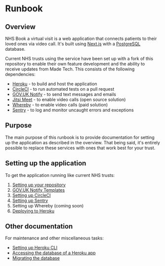 # Runbook

## Overview

NHS Book a virtual visit is a web application that connects patients to their
loved ones via video call. It's built using [Next.js](https://nextjs.org/) with
a [PostgreSQL](https://www.postgresql.org) database.

Current NHS trusts using the service have been set up with a fork of this
repository to enable their own feature development and the ability to receive
updates from Made Tech. This consists of the following dependencies:

- [Heroku](https://www.heroku.com) - to build and host the application
- [CircleCI](https://circleci.com/) - to run automated tests on a pull request
- [GOV.UK Notify](https://www.notifications.service.gov.uk) - to send text
  messages and emails
- [Jitsi Meet](https://github.com/jitsi/jitsi-meet/blob/master/doc/README.md) - to enable video calls (open source solution)
- [Whereby](https://whereby.com/information/product-api/) - to enable video
  calls (paid solution)
- [Sentry](https://sentry.io) - to log and monitor uncaught errors and
  exceptions

## Purpose

The main purpose of this runbook is to provide documentation for setting up the
application as described in the overview. That being said, it's entirely
possible to replace these services with ones that work best for your trust.

## Setting up the application

To get the application running like current NHS trusts:

1. [Setting up your repository](./01-setting-up-your-repo.md)
1. [GOV.UK Notify Templates](./02-govuk-notify-templates.md)
1. [Setting up CircleCI](./03-setting-up-circle-ci.md)
1. [Setting up Sentry](./04-setting-up-sentry.md)
1. Setting up Whereby (coming soon)
1. [Deploying to Heroku](./06-deploying-to-heroku.md)

## Other documentation

For maintenance and other miscellaneous tasks:

- [Setting up Heroku CLI](./setting-up-heroku-cli.md)
- [Accessing the database of a Heroku app](./accessing-heroku-app-database.md)
- [Migrating the database](./migrating-the-database.md)
